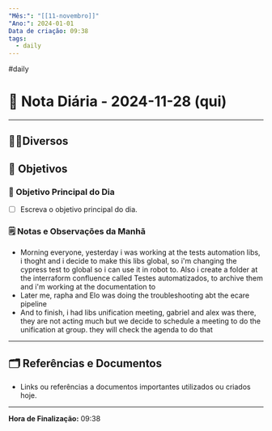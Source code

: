 ```yaml
---
"Mês:": "[[11-novembro]]"
"Ano:": 2024-01-01
Data de criação: 09:38
tags:
  - daily
---
```

#daily
# 📅 Nota Diária - 2024-11-28 (qui)
---
## 🤝🏻Diversos

## 🌄 Objetivos
### 🎯 Objetivo Principal do Dia
- [ ] Escreva o objetivo principal do dia.

### 🗒️ Notas e Observações da Manhã
- Morning everyone, yesterday i was working at the tests automation libs, i thoght and i decide to make this libs global, so i'm changing the cypress test to global so i can use it in robot to. Also i create a folder at the interraform confluence called Testes automatizados, to archive them and i'm working at the documentation to
- Later me, rapha and Elo was doing the troubleshooting abt the ecare pipeline 
- And to finish, i had libs unification meeting, gabriel and alex was there, they are not acting much but we decide to schedule a meeting to do the unification at group. they will check the agenda to do that
---
## 🗂️ Referências e Documentos
- Links ou referências a documentos importantes utilizados ou criados hoje.

---

**Hora de Finalização:** 09:38
